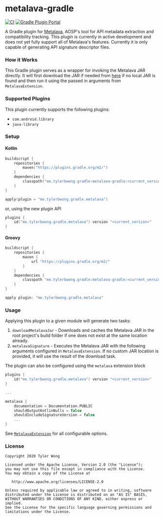 # metalava-gradle
[![CI](https://github.com/tylerbwong/metalava-gradle/workflows/CI/badge.svg)](https://github.com/tylerbwong/metalava-gradle/actions?query=workflow%3ACI)
[![Gradle Plugin Portal](https://img.shields.io/maven-metadata/v/https/plugins.gradle.org/m2/me/tylerbwong/gradle/metalava/me.tylerbwong.gradle.metalava.gradle.plugin/maven-metadata.xml.svg?colorB=007ec6&label=Gradle%20Plugin%20Portal)](https://plugins.gradle.org/plugin/me.tylerbwong.gradle.metalava)

A Gradle plugin for [Metalava](https://android.googlesource.com/platform/tools/metalava/), AOSP's tool for API metadata extraction and compatibility tracking. This plugin is currently in active development and does not yet fully support all of Metalava's features. Currently it is only capable of generating API signature descriptor files.

### How it Works
This Gradle plugin serves as a wrapper for invoking the Metalava JAR directly. It will first download the JAR if needed from [here](https://storage.googleapis.com/android-ci/metalava-full-1.3.0-SNAPSHOT.jar) if no local JAR is found and then run it using the passed in arguments from `MetalavaExtension`.

### Supported Plugins

This plugin currently supports the following plugins:

* `com.android.library`
* `java-library`

### Setup

#### Kotlin

```kt
buildscript {
    repositories {
        maven("https://plugins.gradle.org/m2/")
    }
    dependencies {
        classpath("me.tylerbwong.gradle:metalava-gradle:<current_version>")
    }
}

apply(plugin = "me.tylerbwong.gradle.metalava")
```

or, using the new plugin API

```kt
plugins {
    id("me.tylerbwong.gradle.metalava") version "<current_version>"
}
```

#### Groovy

```groovy
buildscript {
    repositories {
        maven {
            url "https://plugins.gradle.org/m2/"
        }
    }
    dependencies {
        classpath "me.tylerbwong.gradle:metalava-gradle:<current_version>"
    }
}

apply plugin: "me.tylerbwong.gradle.metalava"
```

### Usage

Applying this plugin to a given module will generate two tasks:

1. `downloadMetalavaJar` - Downloads and caches the Metalava JAR in the root project's build folder if one does not exist at the same location already.
2. `metalavaSignature` - Executes the Metalava JAR with the following arguments configured in `MetalavaExtension`. If no custom JAR location is provided, it will use the result of the download task.

The plugin can also be configured using the `metalava` extension block

```kt
plugins {
    id("me.tylerbwong.gradle.metalava") version "<current_version>"
}

...

metalava {
    documentation = Documentation.PUBLIC
    shouldOutputKotlinNulls = false
    shouldIncludeSignatureVersion = false
    ...
}
```

See [`MetalavaExtension`](https://github.com/tylerbwong/metalava-gradle/blob/main/plugin/src/main/kotlin/me/tylerbwong/gradle/metalava/extension/MetalavaExtension.kt) for all configurable options.

### License

    Copyright 2020 Tyler Wong

    Licensed under the Apache License, Version 2.0 (the "License");
    you may not use this file except in compliance with the License.
    You may obtain a copy of the License at

       http://www.apache.org/licenses/LICENSE-2.0

    Unless required by applicable law or agreed to in writing, software
    distributed under the License is distributed on an "AS IS" BASIS,
    WITHOUT WARRANTIES OR CONDITIONS OF ANY KIND, either express or implied.
    See the License for the specific language governing permissions and
    limitations under the License.
